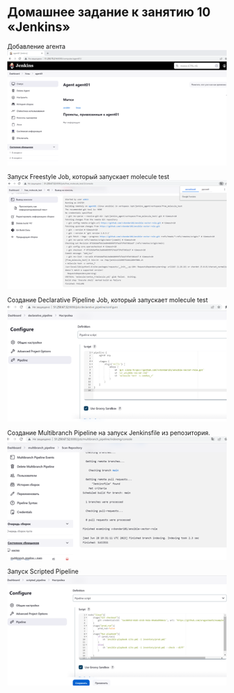 # Домашнее задание к занятию 10 «Jenkins»


Добавление агента
![01](/images/01.png)

Запуск Freestyle Job, который запускает molecule test
![02](/images/02.png)



Создание Declarative Pipeline Job, который запускает molecule test
![03](/images/03.png)



Создание Multibranch Pipeline на запуск Jenkinsfile из репозитория.
![04](/images/04.png)


Запуск Scripted Pipeline
![05](/images/05.png)
